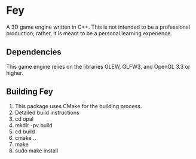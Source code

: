 # Fey
A 3D game engine written in C++. This is not intended to be a professional production; rather, it is meant to be a personal learning experience.

## Dependencies
This game engine relies on the libraries GLEW, GLFW3, and OpenGL 3.3 or higher.

## Building Fey
1. This package uses CMake for the building process.
2. Detailed build instructions
  1. cd opal
  2. mkdir -pv build
  3. cd build
  4. cmake ..
  5. make
  6. sudo make install
